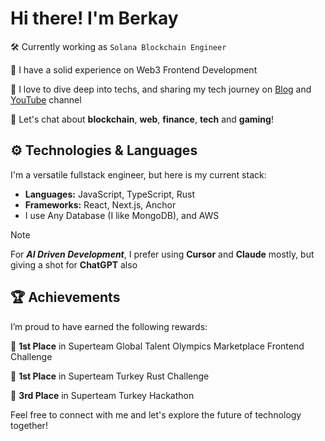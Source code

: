 
# Hi there! I'm Berkay


  


<div>
  
 🛠️ Currently working as `Solana Blockchain Engineer`

 🔖 I have a solid experience on Web3 Frontend Development 

 🎯 I love to dive deep into techs, and sharing my tech journey on [Blog](https://www.berkaycirak.online/articles) and [YouTube](https://www.youtube.com/@KindaDev) channel
  
 💬 Let's chat about  **blockchain**, **web**, **finance**, **tech** and **gaming**!

</div>

## ⚙️ Technologies & Languages

I'm a versatile fullstack engineer, but here is my current stack:
- **Languages:** JavaScript, TypeScript, Rust
- **Frameworks:** React, Next.js, Anchor
- I use Any Database (I like MongoDB), and AWS
>[!NOTE]
> For **_AI Driven Development_**, I prefer using **Cursor** and **Claude** mostly, but giving a shot for **ChatGPT** also

## 🏆 Achievements

I’m proud to have earned the following rewards:


🥇 **1st Place** in Superteam Global Talent Olympics Marketplace Frontend Challenge

🥇 **1st Place** in Superteam Turkey Rust Challenge

🥉 **3rd Place** in Superteam Turkey Hackathon


Feel free to connect with me and let's explore the future of technology together!







